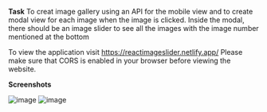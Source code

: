 **Task**
To creat image gallery using an API for the mobile view and to create modal view for each image when the image is clicked.
Inside the modal, there should be an image slider to see all the images with the image number mentioned at the bottom

To view the application visit https://reactimageslider.netlify.app/
Please make sure that CORS is enabled in your browser before viewing the website.

**Screenshots**

![image](https://user-images.githubusercontent.com/46894142/110319360-c6638e00-8034-11eb-9dbb-4db6332f54ac.png)
![image](https://user-images.githubusercontent.com/46894142/110319476-f743c300-8034-11eb-850b-f4c620117ac2.png)

